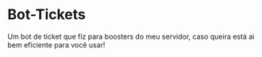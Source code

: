 # Bot-Tickets
Um bot de ticket que fiz para boosters do meu servidor, caso queira está ai bem eficiente para você usar!
